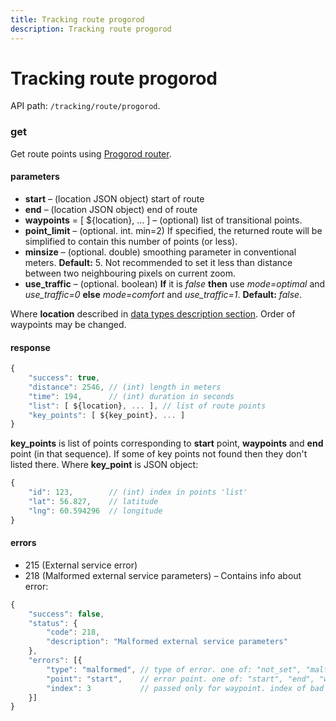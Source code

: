 ```yaml
---
title: Tracking route progorod
description: Tracking route progorod
---
```


# Tracking route progorod

API path: `/tracking/route/progorod`.


### get
Get route points using [Progorod router](https://giswiki.tmcrussia.com/index.php?title=%D0%9C%D0%B0%D1%80%D1%88%D1%80%D1%83%D1%82%D0%B8%D0%B7%D0%B0%D1%86%D0%B8%D1%8F).

#### parameters
*   **start** – (location JSON object) start of route
*   **end** – (location JSON object) end of route
*   **waypoints** = \[ ${location}, ... \] – (optional) list of transitional points.
*   **point_limit** – (optional. int. min=2) If specified, the returned route will be simplified to contain this number of points (or less).
*   **minsize** – (optional. double) smoothing parameter in conventional meters. **Default:** 5\. Not recommended to set it less than distance between two neighbouring pixels on current zoom.
*   **use_traffic** – (optional. boolean) **If** it is _false_ **then** use _mode=optimal_ and _use\_traffic=0_ **else** _mode=comfort_ and _use\_traffic=1_. **Default:** _false_.

Where **location** described in [data types description section](../../../getting-started.md#data-types). Order of waypoints may be changed.

#### response
```js
{
    "success": true,
    "distance": 2546, // (int) length in meters
    "time": 194,      // (int) duration in seconds
    "list": [ ${location}, ... ], // list of route points
    "key_points": [ ${key_point}, ... ] 
}
```

**key_points** is list of points corresponding to **start** point, **waypoints** and **end** point (in that sequence). If some of key points not found then they don't listed there. Where **key_point** is JSON object:
```js
{
    "id": 123,        // (int) index in points 'list'
    "lat": 56.827,    // latitude
    "lng": 60.594296  // longitude
}
```

#### errors

*   215 (External service error)
*   218 (Malformed external service parameters) – Contains info about error:
```js
{
    "success": false,
    "status": {
        "code": 218,
        "description": "Malformed external service parameters"
    },
    "errors": [{
        "type": "malformed", // type of error. one of: "not_set", "malformed" and "isolated"
        "point": "start",    // error point. one of: "start", "end", "waypoint" and "all"
        "index": 3           // passed only for waypoint. index of bad point in waypoints array
    }]
}
```
